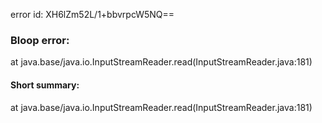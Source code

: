 error id: XH6lZm52L/1+bbvrpcW5NQ==
### Bloop error:

at java.base/java.io.InputStreamReader.read(InputStreamReader.java:181)
#### Short summary: 

at java.base/java.io.InputStreamReader.read(InputStreamReader.java:181)